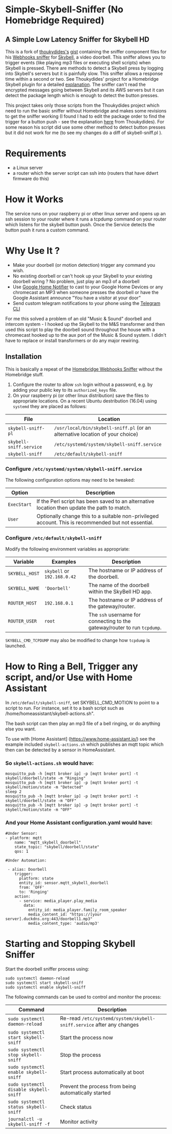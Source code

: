 # Simple-Skybell-Sniffer (No Homebridge Required)
## A Simple Low Latency Sniffer for Skybell HD
This is a fork of [thoukydides's](https://github.com/thoukydides) [gist](https://gist.github.com/thoukydides/27eb6abd1bb84c78f2f9a4f0d9d111a2) containing the sniffer component files for his [Webhooks sniffer](https://github.com/thoukydides/homebridge-skybell/wiki/Webhooks-Sniffer) for
[Skybell](https://www.amazon.com/SkyBell-SH02300BZ-Bronze-Video-Doorbell/dp/B01DLLU1AI/ref=sr_1_1?ie=UTF8&qid=1536003498&sr=8-1&keywords=skybell+hd), a video doorbell.  This sniffer allows you to trigger events (like playing mp3 files or executing shell scripts) when Skybell is pressed. There are methods to detect a Skybell press by logging into Skybell's servers but it is painfully slow. This sniffer allows a response time within a second or two. See Thoukydides' project for a Homebridge Skybell plugin for a detailed [explanation](https://github.com/thoukydides/homebridge-skybell/). 
 The sniffer can't read the encrypted messages going between Skybell and its AWS servers but it can detect the package length which is enough to detect the button presses. 
 
 This project takes only those scripts from the Thoukydides project which need to run the basic sniffer without Homebridge and makes some revisions to get the sniffer working (I found I had to edit the package order to find the trigger for a button push - see the explanation [here](https://github.com/thoukydides/homebridge-skybell/wiki/Protocol-CoAP) from Thoukydides).  For some reason his script did use some other method to detect button presses but it did not work for me (to see my changes do a diff of skybell-sniff.pl ).

# Requirements
- a Linux server
- a router which the server script can ssh into (routers that have ddwrt firmware do this)

# How it Works
The service runs on your raspberry pi or other linux server and opens up an ssh session to your router where it runs a tcpdump command on your router which listens for the skybell button push. Once the Service detects the button push it runs a custom command. 

# Why Use It ? 

-  Make your doorbell (or motion detection) trigger any command you wish.  
-  No existing doorbell or can't hook up your Skybell to your existing doorbell wiring ? No problem, just play an mp3 of a doorbell
- Use [Google Home Notifier](https://github.com/harperreed/google-home-notifier-python) to cast to your Google Home Devices or any chromecast an  MP3 when someone presses the doorbell or have the Google Assistant announce "You have a visitor at your door" 
- Send custom telegram notifications to your phone using the [Telegram CLI](https://github.com/vysheng/tg)


For me this solved a problem of an old "Music & Sound" doorbell and intercom system - I hooked up the Skybell to the M&S transformer and then used this script to play the doorbell sound throughout the house with a chromecast hooked up to the aux port of the Music & Sound system. I didn't have to replace or install transformers or do any major rewiring. 

## Installation
This is basically a repeat of the [Homebridge Webhooks Sniffer](https://github.com/thoukydides/homebridge-skybell/wiki/Webhooks-Sniffer)
without the Homebridge stuff. 
1. Configure the router to allow ```ssh``` login without a password, e.g. by adding your public key to its ```authorized_keys``` file.
2. On your raspberry pi (or other linux distribution) save the files to appropriate locations.  On a recent Ubuntu destribution (16.04) using ```systemd``` they are placed as follows:

File | Location
---- | --------
`skybell-sniff-pl` | `/usr/local/bin/skybell-sniff.pl` (or an alternative location of your choice)
`skybell-sniff.service` | `/etc/systemd/system/skybell-sniff.service`
`skybell-sniff` | `/etc/default/skybell-sniff`


### Configure `/etc/systemd/system/skybell-sniff.service`

The following configuration options may need to be tweaked:

Option      | Description
----------- | -----------
`ExecStart` | If the Perl script has been saved to an alternative location then update the path to match.
`User`      | Optionally change this to a suitable non-privileged account. This is recommended but not essential.

### Configure `/etc/default/skybell-sniff`

Modify the following environment variables as appropriate:

Variable                    | Examples                    | Description
--------------------------- | --------------------------- | ----------
`SKYBELL_HOST`              | `skybell` or `192.168.0.42` | The hostname or IP address of the doorbell.
`SKYBELL_NAME`              | `'Doorbell'`                | The name of the doorbell within the SkyBell HD app.
`ROUTER_HOST`               | `192.168.0.1`               | The hostname or IP address of the gateway/router.
`ROUTER_USER`               | `root`                      | The `ssh` username for connecting to the gateway/router to run `tcpdump`.

`SKYBELL_CMD_TCPDUMP` may also be modified to change how `tcpdump` is launched.

# How to Ring a Bell, Trigger any script, and/or Use with Home Assistant  

In  `/etc/default/skybell-sniff`, set SKYBELL_CMD_MOTION to point to a script to run. For instance, set it to a bash script such as /home/homeassistant/skybell-actions.sh".

The bash script can then play an mp3 file of a bell ringing, or do anything else you want. 

To use with [Home Assistant] (https://www.home-assistant.io/) see the example included `skybell-actions.sh` which publishes an mqtt topic which then can be detected by a sensor in HomeAssistant.

### So `skybell-actions.sh` would have: 
```
mosquitto_pub -h [mqtt broker ip] -p [mqtt broker port] -t skybell/doorbell/state -m "Ringing"
mosquitto_pub -h [mqtt broker ip] -p [mqtt broker port] -t skybell/motion/state -m "Detected"
sleep 2
mosquitto_pub -h [mqtt broker ip] -p [mqtt broker port] -t skybell/doorbell/state -m "OFF"
mosquitto_pub -h [mqtt broker ip] -p [mqtt broker port] -t skybell/motion/state -m "OFF"
```
### And your Home Assistant configuration.yaml would have: 




```
#Under Sensor:
- platform: mqtt
    name: "mqtt_skybell_doorbell"
    state_topic: "skybell/doorbell/state"
    qos: 1

#Under Automation:

 - alias: Doorbell
    trigger:
      platform: state
      entity_id: sensor.mqtt_skybell_doorbell
      from: 'OFF'
      to: 'Ringing'
    action:
      - service: media_player.play_media
        data:
          entity_id: media_player.family_room_speaker
          media_content_id: "https://[your server].duckdns.org:443/doorbell1.mp3"
          media_content_type: 'audio/mp3' 
```

# Starting and Stopping Skybell Sniffer

Start the doorbell sniffer process using:
```
sudo systemctl daemon-reload
sudo systemctl start skybell-sniff
sudo systemctl enable skybell-sniff
```

The following commands can be used to control and monitor the process:

Command                                | Description
-------------------------------------- | -----------
`sudo systemctl daemon-reload`         | Re-read `/etc/systemd/system/skybell-sniff.service` after any changes
`sudo systemctl start skybell-sniff`   | Start the process now
`sudo systemctl stop skybell-sniff`    | Stop the process
`sudo systemctl enable skybell-sniff`  | Start process automatically at boot
`sudo systemctl disable skybell-sniff` | Prevent the process from being automatically started
`sudo systemctl status skybell-sniff`  | Check status
`journalctl -u skybell-sniff -f`       | Monitor activity
